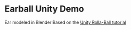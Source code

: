 # Earball Unity Demo
Ear modeled in Blender
Based on the [Unity Rolla-Ball tutorial](https://learn.unity.com/project/roll-a-ball-tutorial)